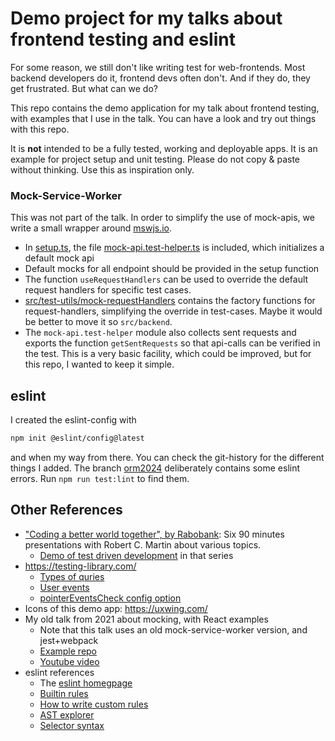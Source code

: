 # Demo project for my talks about frontend testing and eslint

For some reason, we still don't like writing test for web-frontends. Most backend developers do it,
frontend devs often don't. And if they do, they get frustrated. But what can we do?

This repo contains the demo application for my talk about frontend testing, with examples that I use in the talk.
You can have a look and try out things with this repo.

It is **not** intended to be a fully tested, working and deployable apps. It is an example for project setup
and unit testing. Please do not copy & paste without thinking. Use this as inspiration only.

### Mock-Service-Worker

This was not part of the talk. In order to simplify the use of mock-apis, we write a small wrapper
around [mswjs.io](https://mswjs.io).

- In [setup.ts](src/test-setup/setup.ts), the file [mock-api.test-helper.ts](src/test-utils/mock-api.test-helper.ts) is
  included, which initializes a default mock api
- Default mocks for all endpoint should be provided in the setup function
- The function `useRequestHandlers` can be used to override the default request handlers for specific test cases.
- [src/test-utils/mock-requestHandlers](src/test-utils/mock-requestHandlers) contains the factory functions for
  request-handlers, simplifying the override in test-cases. Maybe it would be better to move it so `src/backend`.
- The `mock-api.test-helper` module also collects sent requests and exports the function `getSentRequests` so that
  api-calls can be verified in the test. This is a very basic facility, which could be improved, but for this repo,
  I wanted to keep it simple.

## eslint

I created the eslint-config with

```bash
npm init @eslint/config@latest
```

and when my way from there. You can check the git-history for the different things I added.
The branch [orm2024](https://github.com/nknapp/frontend-testing/tree/orm2024) deliberately contains
some eslint errors. Run `npm run test:lint` to find them.

## Other References

- ["Coding a better world together", by Rabobank](https://www.youtube.com/watch?v=7EmboKQH8lM&list=PLKfeKWitifFjqeKI1zU3mwK0hw6wtR5vi&index=1): Six 90 minutes presentations with Robert C. Martin about various topics.
  - [Demo of test driven development](https://www.youtube.com/watch?v=58jGpV2Cg50&t=2628s) in that series
- https://testing-library.com/
  - [Types of quries](https://testing-library.com/docs/queries/about#types-of-queries)
  - [User events](https://testing-library.com/docs/user-event/intro)
  - [pointerEventsCheck config option](https://testing-library.com/docs/user-event/options#pointereventscheck)
- Icons of this demo app: https://uxwing.com/
- My old talk from 2021 about mocking, with React examples
  - Note that this talk uses an old mock-service-worker version, and jest+webpack
  - [Example repo](https://github.com/cosee/techtalk-2021-10-test-it-mock-it)
  - [Youtube video](https://youtu.be/t7SKh7QFgOo)
- eslint references
  - The [eslint homegpage](https://eslint.org/)
  - [Builtin rules](https://eslint.org/docs/latest/rules/)
  - [How to write custom rules](https://eslint.org/docs/latest/extend/custom-rules)
  - [AST explorer](https://astexplorer.net/)
  - [Selector syntax](https://eslint.org/docs/latest/extend/selectors)
